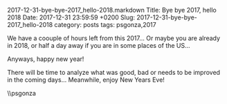 2017-12-31-bye-bye-2017_hello-2018.markdown
Title: Bye bye 2017, hello 2018
Date: 2017-12-31 23:59:59 +0200
Slug: 2017-12-31-bye-bye-2017_hello-2018
category: posts
tags: psgonza,2017

We have a coouple of hours left from this 2017... Or maybe you are already in 2018, or half a day away if you are in some places of the US... 

Anyways, happy new year!

There will be time to analyze what was good, bad or needs to be improved in the coming days... Meanwhile, enjoy New Years Eve!

\\\psgonza
